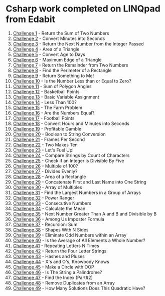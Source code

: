 # Csharp work completed on LINQpad from Edabit

1. [Challenge 1](src/Challenge1.linq) - Return the Sum of Two Numbers
2. [Challenge 2](src/Challenge2.linq) - Convert Minutes into Seconds
3. [Challenge 3](src/Challenge3.linq) - Return the Next Number from the Integer Passed
4. [Challenge 4](src/Challenge4.linq) - Area of a Triangle
5. [Challenge 5](src/Challenge5.linq) - Convert Age to Days
6. [Challenge 6](src/Challenge6.linq) - Maximum Edge of a Triangle
7. [Challenge 7](src/Challenge7.linq) - Return the Remainder from Two Numbers
8. [Challenge 8](src/Challenge8.linq) - Find the Perimeter of a Rectangle
9. [Challenge 9](src/Challenge9.linq) - Return Something to Me!
10. [Challenge 10](src/Challenge10.linq) - Is the Number Less than or Equal to Zero?
11. [Challenge 11](src/Challenge11.linq) - Sum of Polygon Angles
12. [Challenge 12](src/Challenge12.linq) - Basketball Points
13. [Challenge 13](src/Challenge13.linq) - Basic Variable Assignment
14. [Challenge 14](src/Challenge14.linq) - Less Than 100?
15. [Challenge 15](src/Challenge15.linq) - The Farm Problem
16. [Challenge 16](src/Challenge16.linq) - Are the Numbers Equal?
17. [Challenge 17](src/Challenge17.linq) - Football Points
18. [Challenge 18](src/Challenge18.linq) - Convert Hours and Minutes into Seconds
19. [Challenge 19](src/Challenge19.linq) - Profitable Gamble
20. [Challenge 20](src/Challenge20.linq) - Boolean to String Conversion
21. [Challenge 21](src/Challenge21.linq) - Frames Per Second
22. [Challenge 22](src/Challenge22.linq) - Two Makes Ten
23. [Challenge 23](src/Challenge23.linq) - Let's Fuel Up!
24. [Challenge 24](src/Challenge24.linq) - Compare Strings by Count of Characters
25. [Challenge 25](src/Challenge25.linq) - Check if an Integer is Divisible By Five
26. [Challenge 26](src/Challenge26.linq) - Multiple of 100?
27. [Challenge 27](src/Challenge27.linq) - Divides Evenly?
28. [Challenge 28](src/Challenge28.linq) - Area of a Rectangle
29. [Challenge 29](src/Challenge29.linq) - Concatenate First and Last Name into One String
30. [Challenge 30](src/Challenge30.linq) - Array of Multiples
31. [Challenge 31](src/Challenge31.linq) - Find the Largest Numbers in a Group of Arrays
32. [Challenge 32](src/Challenge32.linq) - Power Ranger
33. [Challenge 33](src/Challenge33.linq) - Consecutive Numbers
34. [Challenge 34](src/Challenge34.linq) - Calculate the Mean
35. [Challenge 35](src/Challenge35.linq) - Next Number Greater Than A and B and Divisible by B
36. [Challenge 36](src/Challenge36.linq) - Among Us Imposter Formula
37. [Challenge 37](src/Challenge37.linq) - Recursion: Sum
38. [Challenge 38](src/Challenge389.linq) - Shapes With N Sides
39. [Challenge 39](src/Challenge39.linq) - Eliminate Odd Numbers within an Array
40. [Challenge 40](src/Challenge40.linq) - Is the Average of All Elements a Whole Number?
41. [Challenge 41](src/Challenge41.linq) - Repeating Letters N Times
42. [Challenge 42](src/Challenge42.linq) - Return the Four Letter Strings
43. [Challenge 43](src/Challenge43.linq) - Hashes and Pluses
44. [Challenge 44](src/Challenge44.linq) - X's and O's, Knowbody Knows
45. [Challenge 45](src/Challenge45.linq) - Make a Circle with OOP
46. [Challenge 46](src/Challenge46.linq) - Is The String a Palindrome?
47. [Challenge 47](src/Challenge47.linq) - Find the Index (Part#2)
48. [Challenge 48](src/Challenge48.linq) - Remove Duplicates from an Array
49. [Challenge 49](src/Challenge49.linq) - How Many Solutions Does This Quadratic Have?